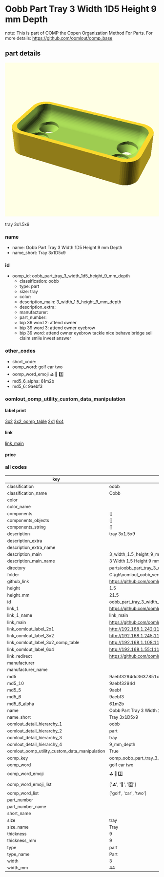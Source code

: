 # Oobb Part Tray 3 Width 1D5 Height 9 mm Depth  

note: This is part of OOMP the Oopen Organization Method For Parts. For more details: https://github.com/oomlout/oomp_base

##  part details
  

[![](3dpr.png)](3dpr.png)

tray 3x1.5x9



### name
* name: Oobb Part Tray 3 Width 1D5 Height 9 mm Depth
* name_short: Tray 3x1D5x9 
### id
* oomp_id: oobb_part_tray_3_width_1d5_height_9_mm_depth
  * classification: oobb
  * type: part
  * size: tray
  * color: 
  * description_main: 3_width_1.5_height_9_mm_depth
  * description_extra: 
  * manufacturer: 
  * part_number: 
  * bip 39 word 2: attend owner
  * bip 39 word 3: attend owner eyebrow
  * bip 39 word: attend owner eyebrow tackle nice behave bridge sell claim smile invest answer

### other_codes
* short_code: 
* oomp_word: golf car two
* oomp_word_emoji :golf: :car: :two:
* md5_6_alpha: 61m2b
* md5_6: 9aebf3






### oomlout_oomp_utility_custom_data_manipulation
#### label print
[3x2](http://192.168.1.245:1112/?label=oomp%2061m2b)
[3x2_oomp_table](http://192.168.1.108:1112/?label=oomp%2061m2b)
[2x1](http://192.168.1.242:1112/?label=oomp%2061m2b)
[6x4](http://192.168.1.55:1112/?label=oomp%2061m2b)    

#### link

[link_main](https://github.com/oomlout/oomlout_oobb_version_4_generated_parts/tree/main/navigation_oomp/oobb/part/tray/3_width_1.5_height_9_mm_depth/part)                              

#### price







### all codes 
| key | value |  
| --- | --- |  
| classification | oobb |  
| classification_name | Oobb |  
| color |  |  
| color_name |  |  
| components | [] |  
| components_objects | [] |  
| components_string | [] |  
| description | tray 3x1.5x9 |  
| description_extra |  |  
| description_extra_name |  |  
| description_main | 3_width_1.5_height_9_mm_depth |  
| description_main_name | 3 Width 1.5 Height 9 mm Depth |  
| directory | parts/oobb_part_tray_3_width_1d5_height_9_mm_depth |  
| folder | C:\gh\oomlout_oobb_version_4_generated_parts\parts\oobb_part_tray_3_width_1d5_height_9_mm_depth |  
| github_link | https://github.com/oomlout/oomlout_oomp_part_src/tree/main/parts/oobb_part_tray_3_width_1d5_height_9_mm_depth |  
| height | 1.5 |  
| height_mm | 21.5 |  
| id | oobb_part_tray_3_width_1d5_height_9_mm_depth |  
| link_1 | https://github.com/oomlout/oomlout_oobb_version_4_generated_parts/tree/main/navigation_oomp/oobb/part/tray/3_width_1.5_height_9_mm_depth/part |  
| link_1_name | link_main |  
| link_main | https://github.com/oomlout/oomlout_oobb_version_4_generated_parts/tree/main/navigation_oomp/oobb/part/tray/3_width_1.5_height_9_mm_depth/part |  
| link_oomlout_label_2x1 | http://192.168.1.242:1112/?label=oomp%2061m2b |  
| link_oomlout_label_3x2 | http://192.168.1.245:1112/?label=oomp%2061m2b |  
| link_oomlout_label_3x2_oomp_table | http://192.168.1.108:1112/?label=oomp%2061m2b |  
| link_oomlout_label_6x4 | http://192.168.1.55:1112/?label=oomp%2061m2b |  
| link_redirect | https://github.com/oomlout/oomlout_oobb_version_4_generated_parts/tree/main/parts/oobb_tray_03_1d5_09 |  
| manufacturer |  |  
| manufacturer_name |  |  
| md5 | 9aebf3294dc3637851cabdd0a2a78874 |  
| md5_10 | 9aebf3294d |  
| md5_5 | 9aebf |  
| md5_6 | 9aebf3 |  
| md5_6_alpha | 61m2b |  
| name | Oobb Part Tray 3 Width 1D5 Height 9 mm Depth |  
| name_short | Tray 3x1D5x9  |  
| oomlout_detail_hierarchy_1 | oobb |  
| oomlout_detail_hierarchy_2 | part |  
| oomlout_detail_hierarchy_3 | tray |  
| oomlout_detail_hierarchy_4 | 9_mm_depth |  
| oomlout_oomp_utility_custom_data_manipulation | True |  
| oomp_key | oomp_oobb_part_tray_3_width_1d5_height_9_mm_depth |  
| oomp_word | golf car two |  
| oomp_word_emoji | :golf: :car: :two: |  
| oomp_word_emoji_list | [':golf:', ':car:', ':two:'] |  
| oomp_word_list | ['golf', 'car', 'two'] |  
| part_number |  |  
| part_number_name |  |  
| short_name |  |  
| size | tray |  
| size_name | Tray |  
| thickness | 9 |  
| thickness_mm | 9 |  
| type | part |  
| type_name | Part |  
| width | 3 |  
| width_mm | 44 |  
